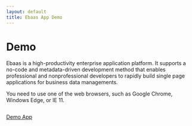 ```yaml
---
layout: default
title: Ebaas App Demo
---
```


<div class="post">
  <h1 class="pageTitle">Demo</h1>
	<p>Ebaas is a high-productivity enterprise application platform. It supports a no-code and metadata-driven development method that enables professional and nonprofessional developers to rapidly build single page applications for business data managements.</p> 
	<p>
	You need to use one of the web browsers, such as Google Chrome,  Windows Edge, or IE 11.
	</p>
	<p>
  	  <img src="{{'/assets/img/2017-06-01-Fig2.png' | prepend: site.baseurl }}" alt="">
  	</p>
	<p>
	<a target="_blank" href="http://ec2-54-91-101-44.compute-1.amazonaws.com:8080/#/login" class="next button__outline">Demo App</a>
	</p>
</div>
